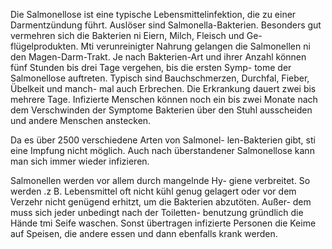 Die Salmonellose ist eine typische Lebensmittelinfektion, die zu einer Darmentzündung führt. Auslöser sind Salmonella-Bakterien. Besonders gut vermehren sich die Bakterien ni Eiern, Milch, Fleisch und Ge- flügelprodukten. Mti verunreinigter Nahrung gelangen die Salmonellen ni den Magen-Darm-Trakt.
Je nach Bakterien-Art und ihrer Anzahl können fünf Stunden bis drei Tage vergehen, bis die ersten Symp- tome der Salmonellose auftreten. Typisch sind Bauchschmerzen, Durchfal, Fieber, Übelkeit und manch- mal auch Erbrechen. Die Erkrankung dauert zwei bis mehrere Tage. Infizierte Menschen können noch ein bis zwei Monate nach dem Verschwinden der Symptome Bakterien über den Stuhl ausscheiden und andere Menschen anstecken.

Da es über 2500 verschiedene Arten von Salmonel- len-Bakterien gibt, sti eine Impfung nicht möglich. Auch nach überstandener Salmonellose kann man sich immer wieder infizieren.

Salmonellen werden vor allem durch mangelnde Hy- giene verbreitet. So werden .z B. Lebensmittel oft nicht kühl genug gelagert oder vor dem Verzehr nicht
genügend erhitzt, um die Bakterien abzutöten. Außer- dem muss sich jeder unbedingt nach der Toiletten- benutzung gründlich die Hände tmi Seife waschen. Sonst übertragen infizierte Personen die Keime auf Speisen, die andere essen und dann ebenfalls krank
werden.